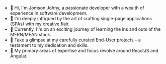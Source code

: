 - 👋 Hi, I'm Jomson Johny, a passionate developer with a wealth of experience in software development.
- 👀 I'm deeply intrigued by the art of crafting single-page applications (SPAs) with my creative flair.
- 🌱 Currently, I'm on an exciting journey of learning the ins and outs of the MERN/MEAN stack.
- 📌 Take a glimpse at my carefully curated End-User projects – a testament to my dedication and skills.
- 💪 My primary areas of expertise and focus revolve around ReactJS and Angular.

<!---
JomsonGit738/JomsonGit738 is a ✨ special ✨ repository because its `README.md` (this file) appears on your GitHub profile.
You can click the Preview link to take a look at your changes.
--->
